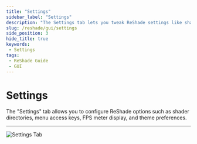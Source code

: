 ```yaml
---
title: "Settings"
sidebar_label: "Settings"
description: "The Settings tab lets you tweak ReShade settings like shader directories, menu access keys, FPS meter configurations, or theme settings"
slug: /reshade/gui/settings
side_position: 3
hide_title: true
keywords:
 - Settings
tags:
 - ReShade Guide
 - GUI
---
```


# Settings
The "Settings" tab allows you to configure ReShade options such as shader directories, menu access keys, FPS meter display, and theme preferences.

---

![Settings Tab](https://assets.martysmods.com/reshade/gui/GUISettingsTab2.webp)

